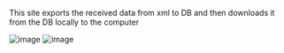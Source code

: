 This site exports the received data from xml to DB and then downloads it from the DB locally to the computer


![image](https://user-images.githubusercontent.com/72148650/134892978-c3a97053-c19b-4816-b913-01bad1a15986.png)
![image](https://user-images.githubusercontent.com/72148650/134892875-004269b4-efea-4f44-956a-a9369d03108b.png)
